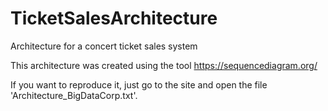 # TicketSalesArchitecture
Architecture for a concert ticket sales system

This architecture was created using the tool https://sequencediagram.org/

If you want to reproduce it, just go to the site and open the file 'Architecture_BigDataCorp.txt'.
